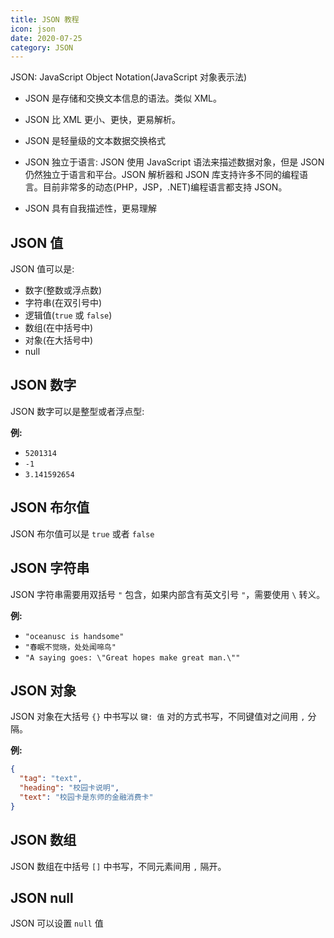 ```yaml
---
title: JSON 教程
icon: json
date: 2020-07-25
category: JSON
---
```


JSON: JavaScript Object Notation(JavaScript 对象表示法)

- JSON 是存储和交换文本信息的语法。类似 XML。

- JSON 比 XML 更小、更快，更易解析。

- JSON 是轻量级的文本数据交换格式

- JSON 独立于语言: JSON 使用 JavaScript 语法来描述数据对象，但是 JSON 仍然独立于语言和平台。JSON 解析器和 JSON 库支持许多不同的编程语言。目前非常多的动态(PHP，JSP，.NET)编程语言都支持 JSON。

- JSON 具有自我描述性，更易理解

<!-- more -->

## JSON 值

JSON 值可以是:

- 数字(整数或浮点数)
- 字符串(在双引号中)
- 逻辑值(`true` 或 `false`)
- 数组(在中括号中)
- 对象(在大括号中)
- null

## JSON 数字

JSON 数字可以是整型或者浮点型:

**例:**

- `5201314`
- `-1`
- `3.141592654`

## JSON 布尔值

JSON 布尔值可以是 `true` 或者 `false`

## JSON 字符串

JSON 字符串需要用双括号 `"` 包含，如果内部含有英文引号 `"`，需要使用 `\` 转义。

**例:**

- `"oceanusc is handsome"`
- `"春眠不觉晓，处处闻啼鸟"`
- `"A saying goes: \"Great hopes make great man.\""`

## JSON 对象

JSON 对象在大括号 `{}` 中书写以 `键: 值` 对的方式书写，不同键值对之间用 `,` 分隔。

**例:**

```json
{
  "tag": "text",
  "heading": "校园卡说明",
  "text": "校园卡是东师的金融消费卡"
}
```

## JSON 数组

JSON 数组在中括号 `[]` 中书写，不同元素间用 `,` 隔开。

## JSON null

JSON 可以设置 `null` 值
